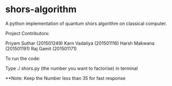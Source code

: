 # shors-algorithm
A python implementation of quantum shors algorithm on classical computer. 

Project Contributors:

Priyam Suthar (201501249)
Karn Vadaliya (201501116)
Harsh Makwana (201501191)
Raj Gamit     (201501171)

To run the code:

Type ./ shors.py (the number you want to factorise) in terminal

**Note: Keep the Number less than 35 for fast response
